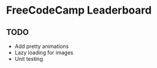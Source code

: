 # FreeCodeCamp Leaderboard

## TODO
* Add pretty animations
* Lazy loading for images
* Unit testing
